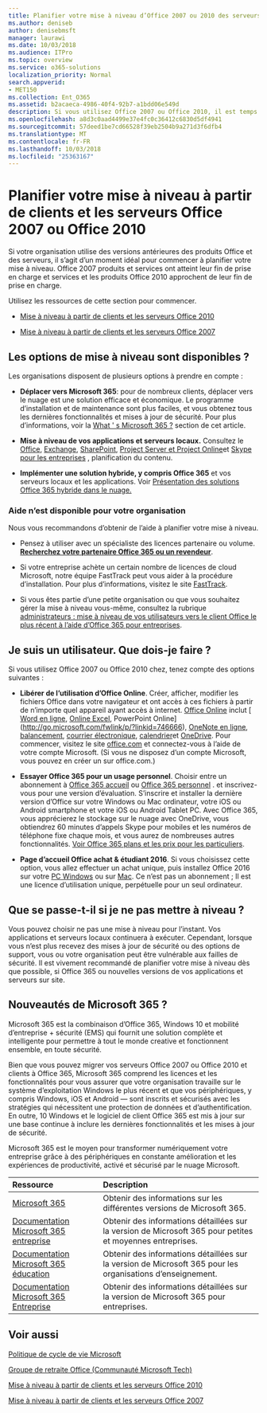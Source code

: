 ```yaml
---
title: Planifier votre mise à niveau d’Office 2007 ou 2010 des serveurs et des clients
ms.author: deniseb
author: denisebmsft
manager: laurawi
ms.date: 10/03/2018
ms.audience: ITPro
ms.topic: overview
ms.service: o365-solutions
localization_priority: Normal
search.appverid:
- MET150
ms.collection: Ent_O365
ms.assetid: b2acaeca-4986-40f4-92b7-a1bdd06e549d
description: Si vous utilisez Office 2007 ou Office 2010, il est temps de planifier votre mise à niveau. Utilisez ces ressources pour prendre en main votre plan.
ms.openlocfilehash: a8d3c0aad4499e37e4fc0c36412c6830d5df4941
ms.sourcegitcommit: 57deed1be7cd66528f39eb2504b9a271d3f6dfb4
ms.translationtype: MT
ms.contentlocale: fr-FR
ms.lasthandoff: 10/03/2018
ms.locfileid: "25363167"
---
```

# <a name="plan-your-upgrade-from-office-2007-or-office-2010-servers-and-clients"></a>Planifier votre mise à niveau à partir de clients et les serveurs Office 2007 ou Office 2010

Si votre organisation utilise des versions antérieures des produits Office et des serveurs, il s’agit d’un moment idéal pour commencer à planifier votre mise à niveau. Office 2007 produits et services ont atteint leur fin de prise en charge et services et les produits Office 2010 approchent de leur fin de prise en charge. 

Utilisez les ressources de cette section pour commencer.

- [Mise à niveau à partir de clients et les serveurs Office 2010](upgrade-from-office-2010-servers-and-products.md)

- [Mise à niveau à partir de clients et les serveurs Office 2007](upgrade-from-office-2007-servers-and-products.md)

## <a name="what-upgrade-options-are-available"></a>Les options de mise à niveau sont disponibles ?      

Les organisations disposent de plusieurs options à prendre en compte :

- **Déplacer vers Microsoft 365**: pour de nombreux clients, déplacer vers le nuage est une solution efficace et économique. Le programme d’installation et de maintenance sont plus faciles, et vous obtenez tous les dernières fonctionnalités et mises à jour de sécurité. Pour plus d’informations, voir la [What ' s Microsoft 365 ?](#what-is-microsoft-365) section de cet article.
    
- **Mise à niveau de vos applications et serveurs locaux.** Consultez le [Office](https://docs.microsoft.com/DeployOffice/office-2010-end-support-roadmap), [Exchange](exchange-2010-end-of-support.md), [SharePoint](upgrade-from-sharepoint-2010.md), [Project Server et Project Online](https://docs.microsoft.com/project/planning-project-server-and-project-online-for-technical-decision-makers)et [Skype pour les entreprises](https://docs.microsoft.com/skypeforbusiness/plan-your-deployment/upgrade) , planification du contenu. 
    
- **Implémenter une solution hybride, y compris Office 365** et vos serveurs locaux et les applications. Voir [Présentation des solutions Office 365 hybride dans le nuage.](https://support.office.com/article/59616fab-acdb-40e9-b414-cf0c965c80b7.aspx)
    
### <a name="help-is-available-for-your-organization"></a>Aide n’est disponible pour votre organisation

Nous vous recommandons d’obtenir de l’aide à planifier votre mise à niveau.

- Pensez à utiliser avec un spécialiste des licences partenaire ou volume. **[Recherchez votre partenaire Office 365 ou un revendeur](https://support.office.com/article/b6c18a9b-2aed-4c84-9d75-af709160258c.aspx)**. 

- Si votre entreprise achète un certain nombre de licences de cloud Microsoft, notre équipe FastTrack peut vous aider à la procédure d’installation. Pour plus d’informations, visitez le site [FastTrack](https://www.microsoft.com/fasttrack).

- Si vous êtes partie d’une petite organisation ou que vous souhaitez gérer la mise à niveau vous-même, consultez la rubrique [administrateurs : mise à niveau de vos utilisateurs vers le client Office le plus récent à l’aide d’Office 365 pour entreprises](https://support.office.com/article/f6b00895-b5fd-4af6-a656-b7788ea20cbb.aspx). 
  
## <a name="im-a-home-user-what-do-i-do"></a>Je suis un utilisateur. Que dois-je faire ?

Si vous utilisez Office 2007 ou Office 2010 chez, tenez compte des options suivantes :

- **Libérer de l’utilisation d’Office Online**. Créer, afficher, modifier les fichiers Office dans votre navigateur et ont accès à ces fichiers à partir de n’importe quel appareil ayant accès à internet. [Office Online](https://products.office.com/office-online/documents-spreadsheets-presentations-office-online) inclut [ [Word en ligne](http://go.microsoft.com/fwlink/p/?linkid=746664), [Online Excel](http://go.microsoft.com/fwlink/p/?linkid=746665), PowerPoint Online](http://go.microsoft.com/fwlink/p/?linkid=746666), [OneNote en ligne](http://go.microsoft.com/fwlink/p/?linkid=746674), [balancement](http://go.microsoft.com/fwlink/p/?linkid=746675), [courrier électronique](http://go.microsoft.com/fwlink/p/?linkid=746676), [calendrier](http://go.microsoft.com/fwlink/p/?linkid=746678)et [OneDrive](http://go.microsoft.com/fwlink/p/?linkid=746679). Pour commencer, visitez le site [office.com](https://office.com) et connectez-vous à l’aide de votre compte Microsoft. (Si vous ne disposez d’un compte Microsoft, vous pouvez en créer un sur office.com.)

- **Essayer Office 365 pour un usage personnel**. Choisir entre un abonnement à [Office 365 accueil](https://www.microsoft.com/p/office-365-home/cfq7ttc0k5dm) ou [Office 365 personnel](https://www.microsoft.com/p/office-365-personal/cfq7ttc0k5bf) . et inscrivez-vous pour une version d’évaluation. S’inscrire et installer la dernière version d’Office sur votre Windows ou Mac ordinateur, votre iOS ou Android smartphone et votre iOS ou Android Tablet PC. Avec Office 365, vous apprécierez le stockage sur le nuage avec OneDrive, vous obtiendrez 60 minutes d’appels Skype pour mobiles et les numéros de téléphone fixe chaque mois, et vous aurez de nombreuses autres fonctionnalités. [Voir Office 365 plans et les prix pour les particuliers](https://products.office.com/explore-office-for-home).
    
- **Page d’accueil Office achat &amp; étudiant 2016**. Si vous choisissez cette option, vous allez effectuer un achat unique, puis installez Office 2016 sur votre [PC Windows](https://www.microsoft.com/p/office-home-student-2016-for-pc/cfq7ttc0k5fc) ou sur [Mac](https://products.office.com/buy/compare-microsoft-office-products-for-mac). Ce n’est pas un abonnement ; Il est une licence d’utilisation unique, perpétuelle pour un seul ordinateur.


## <a name="what-happens-if-i-dont-upgrade"></a>Que se passe-t-il si je ne pas mettre à niveau ?

Vous pouvez choisir ne pas une mise à niveau pour l’instant. Vos applications et serveurs locaux continuera à exécuter. Cependant, lorsque vous n’est plus recevez des mises à jour de sécurité ou des options de support, vous ou votre organisation peut être vulnérable aux failles de sécurité. Il est vivement recommandé de planifier votre mise à niveau dès que possible, si Office 365 ou nouvelles versions de vos applications et serveurs sur site.
   
## <a name="what-is-microsoft-365"></a>Nouveautés de Microsoft 365 ?

Microsoft 365 est la combinaison d’Office 365, Windows 10 et mobilité d’entreprise + sécurité (EMS) qui fournit une solution complète et intelligente pour permettre à tout le monde creative et fonctionnent ensemble, en toute sécurité. 
  
Bien que vous pouvez migrer vos serveurs Office 2007 ou Office 2010 et clients à Office 365, Microsoft 365 comprend les licences et les fonctionnalités pour vous assurer que votre organisation travaille sur le système d’exploitation Windows le plus récent et que vos périphériques, y compris Windows, iOS et Android — sont inscrits et sécurisés avec les stratégies qui nécessitent une protection de données et d’authentification. En outre, 10 Windows et le logiciel de client Office 365 est mis à jour sur une base continue à inclure les dernières fonctionnalités et les mises à jour de sécurité.
  
Microsoft 365 est le moyen pour transformer numériquement votre entreprise grâce à des périphériques en constante amélioration et les expériences de productivité, activé et sécurisé par le nuage Microsoft.
  
|**Ressource**|**Description**|
|:-----|:-----|
|[Microsoft 365](https://www.microsoft.com/microsoft-365) <br/> |Obtenir des informations sur les différentes versions de Microsoft 365.  <br/> |
|[Documentation Microsoft 365 entreprise](https://docs.microsoft.com/microsoft-365/business/) <br/> |Obtenir des informations détaillées sur la version de Microsoft 365 pour petites et moyennes entreprises.  <br/> |
|[Documentation Microsoft 365 éducation](https://docs.microsoft.com/microsoft-365/education/) <br/> |Obtenir des informations détaillées sur la version de Microsoft 365 pour les organisations d’enseignement.  <br/> |
|[Documentation Microsoft 365 Entreprise](https://docs.microsoft.com/microsoft-365/enterprise/) <br/> |Obtenir des informations détaillées sur la version de Microsoft 365 pour entreprises.  <br/> |

   
## <a name="related-topics"></a>Voir aussi
  
[Politique de cycle de vie Microsoft](https://go.microsoft.com/fwlink/?linkid=865200)

[Groupe de retraite Office (Communauté Microsoft Tech)](https://go.microsoft.com/fwlink/?linkid=842065)

[Mise à niveau à partir de clients et les serveurs Office 2010](upgrade-from-office-2010-servers-and-products.md)

[Mise à niveau à partir de clients et les serveurs Office 2007](upgrade-from-office-2007-servers-and-products.md)




